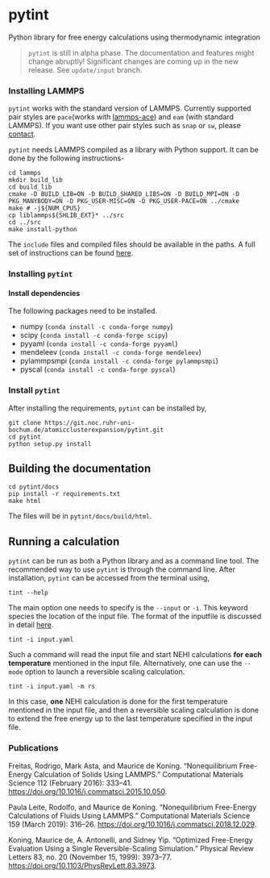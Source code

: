 # pytint
Python library for free energy calculations using thermodynamic integration

> `pytint` is still in alpha phase. The documentation and features might change abruptly! Significant changes are coming up in the new release. See `update/input` branch.

### Installing LAMMPS

`pytint` works with the standard version of LAMMPS. Currently supported pair styles are `pace`(works with [lammps-ace](https://git.noc.ruhr-uni-bochum.de/atomicclusterexpansion/lammps-ace)) and `eam` (with standard LAMMPS). If you want use other pair styles such as `snap` or `sw`, please [contact](mailto:sarath.menon@rub.de).

`pytint` needs LAMMPS compiled as a library with Python support. It can be done by the following instructions-

```
cd lammps
mkdir build_lib
cd build_lib
cmake -D BUILD_LIB=ON -D BUILD_SHARED_LIBS=ON -D BUILD_MPI=ON -D PKG_MANYBODY=ON -D PKG_USER-MISC=ON -D PKG_USER-PACE=ON ../cmake
make # -j${NUM_CPUS}
cp liblammps${SHLIB_EXT}* ../src
cd ../src
make install-python 
```

The `include` files and compiled files should be available in the paths. A full set of instructions can be found [here](https://lammps.sandia.gov/doc/Python_install.html).

### Installing `pytint`

#### Install dependencies

The following packages need to be installed. 

- numpy (`conda install -c conda-forge numpy`)
- scipy (`conda install -c conda-forge scipy`)
- pyyaml (`conda install -c conda-forge pyyaml`)
- mendeleev (`conda install -c conda-forge mendeleev`)
- pylammpsmpi (`conda install -c conda-forge pylammpsmpi`)
- pyscal (`conda install -c conda-forge pyscal`)

### Install `pytint`

After installing the requirements, `pytint` can be installed by,

```
git clone https://git.noc.ruhr-uni-bochum.de/atomicclusterexpansion/pytint.git
cd pytint
python setup.py install
```

## Building the documentation

```
cd pytint/docs
pip install -r requirements.txt
make html
```

The files will be in `pytint/docs/build/html`.


## Running a calculation

`pytint` can be run as both a Python library and as a command line tool. The recommended way to use `pytint` is through the command line. After installation, `pytint` can be accessed from the terminal using,

```
tint --help
```

The main option one needs to specify is the `--input` or `-i`. This keyword species the location of the input file. The format of the inputfile is discussed in detail [here](inputfile.md).

```
tint -i input.yaml
```

Such a command will read the input file and start NEHI calculations **for each temperature** mentioned in the input file. Alternatively, one can use the `--mode` option to launch a reversible scaling calculation.

```
tint -i input.yaml -m rs
```

In this case, **one** NEHI calculation is done for the first temperature mentioned in the input file, and then a reversible scaling calculation is done to extend the free energy up to the last temperature specified in the input file. 

### Publications

Freitas, Rodrigo, Mark Asta, and Maurice de Koning. “Nonequilibrium Free-Energy Calculation of Solids Using LAMMPS.” Computational Materials Science 112 (February 2016): 333–41. https://doi.org/10.1016/j.commatsci.2015.10.050.  

Paula Leite, Rodolfo, and Maurice de Koning. “Nonequilibrium Free-Energy Calculations of Fluids Using LAMMPS.” Computational Materials Science 159 (March 2019): 316–26. https://doi.org/10.1016/j.commatsci.2018.12.029.  

Koning, Maurice de, A. Antonelli, and Sidney Yip. “Optimized Free-Energy Evaluation Using a Single Reversible-Scaling Simulation.” Physical Review Letters 83, no. 20 (November 15, 1999): 3973–77. https://doi.org/10.1103/PhysRevLett.83.3973.

